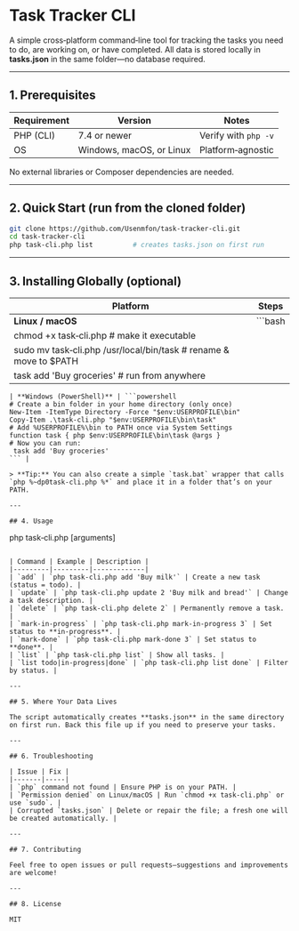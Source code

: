 # Task Tracker CLI

A simple cross‑platform command‑line tool for tracking the tasks you need to do, are working on, or have completed. All data is stored locally in **tasks.json** in the same folder—no database required.

---

## 1. Prerequisites

| Requirement | Version                  | Notes                |
| ----------- | ------------------------ | -------------------- |
| PHP (CLI)   | 7.4 or newer             | Verify with `php -v` |
| OS          | Windows, macOS, or Linux | Platform‑agnostic    |

No external libraries or Composer dependencies are needed.

---

## 2. Quick Start (run from the cloned folder)

```bash
git clone https://github.com/Usenmfon/task‑tracker‑cli.git
cd task‑tracker‑cli
php task‑cli.php list          # creates tasks.json on first run
```

---

## 3. Installing Globally (optional)

| Platform                                                           | Steps      |
| ------------------------------------------------------------------ | ---------- |
| **Linux / macOS**                                                  | \`\`\`bash |
| chmod +x task‑cli.php              # make it executable            |            |
| sudo mv task‑cli.php /usr/local/bin/task # rename & move to \$PATH |            |
| task add 'Buy groceries'           # run from anywhere             |            |

````|
| **Windows (PowerShell)** | ```powershell
# Create a bin folder in your home directory (only once)
New-Item -ItemType Directory -Force "$env:USERPROFILE\bin"
Copy-Item .\task-cli.php "$env:USERPROFILE\bin\task"
# Add %USERPROFILE%\bin to PATH once via System Settings
function task { php $env:USERPROFILE\bin\task @args }
# Now you can run:
 task add 'Buy groceries'
``` |

> **Tip:** You can also create a simple `task.bat` wrapper that calls `php %~dp0task-cli.php %*` and place it in a folder that’s on your PATH.

---

## 4. Usage

````

php task‑cli.php <command> \[arguments]

```

| Command | Example | Description |
|---------|---------|-------------|
| `add` | `php task‑cli.php add 'Buy milk'` | Create a new task (status = todo). |
| `update` | `php task‑cli.php update 2 'Buy milk and bread'` | Change a task description. |
| `delete` | `php task‑cli.php delete 2` | Permanently remove a task. |
| `mark-in-progress` | `php task‑cli.php mark-in-progress 3` | Set status to **in‑progress**. |
| `mark-done` | `php task‑cli.php mark-done 3` | Set status to **done**. |
| `list` | `php task‑cli.php list` | Show all tasks. |
| `list todo|in-progress|done` | `php task‑cli.php list done` | Filter by status. |

---

## 5. Where Your Data Lives

The script automatically creates **tasks.json** in the same directory on first run. Back this file up if you need to preserve your tasks.

---

## 6. Troubleshooting

| Issue | Fix |
|-------|-----|
| `php` command not found | Ensure PHP is on your PATH. |
| `Permission denied` on Linux/macOS | Run `chmod +x task‑cli.php` or use `sudo`. |
| Corrupted `tasks.json` | Delete or repair the file; a fresh one will be created automatically. |

---

## 7. Contributing

Feel free to open issues or pull requests—suggestions and improvements are welcome!

---

## 8. License

MIT

```
